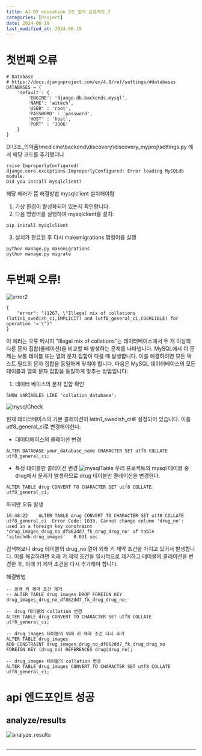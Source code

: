 ```yaml
---
title: AI-DX education 3조_알약 프로젝트_7
categories: [Project] 
date: 2024-06-19
last_modified_at: 2024-06-19
---
```


# 첫번째 오류

```
# Database
# https://docs.djangoproject.com/en/4.0/ref/settings/#databases
DATABASES = {
    'default': {
        'ENGINE': 'django.db.backends.mysql',
        'NAME': 'aitech',
        'USER' : 'root',
        'PASSWORD' : 'password',
        'HOST' : 'host',
        'PORT' : '3306'
    }
}
```
D:\3조_의약품\medicine\backend\discovery\discovery_myproj\settings.py 에서 해당 코드를 추가했더니 

```
raise ImproperlyConfigured(
django.core.exceptions.ImproperlyConfigured: Error loading MySQLdb module.
Did you install mysqlclient?
```
해당 에러가 뜸 
해결방법 mysqlclient 설치해야함

1. 가상 환경이 활성화되어 있는지 확인합니다.
2. 다음 명령어를 실행하여 mysqlclient를 설치:
```
pip install mysqlclient
```
3. 설치가 완료된 후 다시 makemigrations 명령어를 실행
```
python manage.py makemigrations
python manage.py migrate
```

# 두번째 오류!
![error2]()
```
{
    "error": "(1267, \"Illegal mix of collations (latin1_swedish_ci,IMPLICIT) and (utf8_general_ci,COERCIBLE) for operation '='\")"
}
```
이 에러는 오류 메시지 "Illegal mix of collations"는 데이터베이스에서 두 개 이상의 다른 문자 집합(콜레이션)을 비교할 때 발생하는 문제를 나타냅니다. MySQL에서 이 문제는 보통 테이블 또는 열의 문자 집합이 다를 때 발생합니다. 이를 해결하려면 모든 텍스트 필드의 문자 집합을 동일하게 맞춰야 합니다.
다음은 MySQL 데이터베이스의 모든 테이블과 열의 문자 집합을 동일하게 맞추는 방법입니다:

1. 데이터 베이스의 문자 집합 확인
```
SHOW VARIABLES LIKE 'collation_database';
```
![mysqlCheck]()

현재 데이터베이스의 기본 콜레이션이 latin1_swedish_ci로 설정되어 있습니다. 이를 utf8_general_ci로 변경해야한다.

* 데이터베이스의 콜레이션 변경
```
ALTER DATABASE your_database_name CHARACTER SET utf8 COLLATE utf8_general_ci;
```
* 특정 테이블만 콜레이션 변경
![mysqlTable]()
우리 프로젝트의 mysql 테이블 중 drug에서 문제가 발생하므로 drug 테이블만 콜레이션을 변경한다. 
```
ALTER TABLE drug CONVERT TO CHARACTER SET utf8 COLLATE utf8_general_ci;
```

하지만 오류 발생
```
16:48:22	ALTER TABLE drug CONVERT TO CHARACTER SET utf8 COLLATE utf8_general_ci	Error Code: 1833. Cannot change column 'drug_no': used in a foreign key constraint 'drug_images_drug_no_df862dd7_fk_drug_drug_no' of table 'aitechdb.drug_images'	0.031 sec
```
검색해보니 drug 테이블의 drug_no 열이 외래 키 제약 조건을 가지고 있어서 발생합니다. 이를 해결하려면 외래 키 제약 조건을 일시적으로 제거하고 테이블의 콜레이션을 변경한 후, 외래 키 제약 조건을 다시 추가해야 합니다.

해결방법
```
-- 외래 키 제약 조건 제거
-- ALTER TABLE drug_images DROP FOREIGN KEY drug_images_drug_no_df862dd7_fk_drug_drug_no;

-- drug 테이블의 collation 변경
ALTER TABLE drug CONVERT TO CHARACTER SET utf8 COLLATE utf8_general_ci;

-- drug_images 테이블의 외래 키 제약 조건 다시 추가
ALTER TABLE drug_images
ADD CONSTRAINT drug_images_drug_no_df862dd7_fk_drug_drug_no
FOREIGN KEY (drug_no) REFERENCES drug(drug_no);

-- drug_images 테이블의 collation 변경
ALTER TABLE drug_images CONVERT TO CHARACTER SET utf8 COLLATE utf8_general_ci;
```
# api 엔드포인트 성공
## analyze/results
![analyze_results]()

## 











---